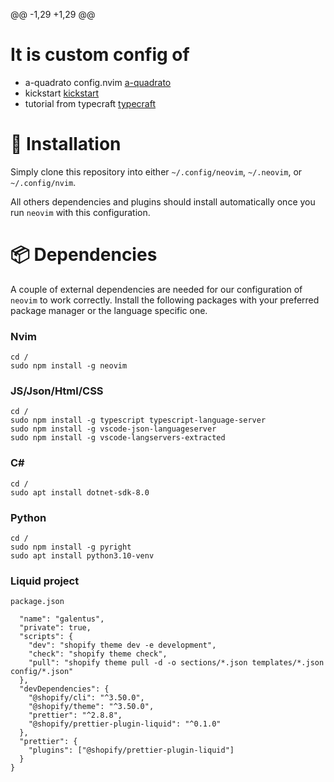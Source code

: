 @@ -1,29 +1,29 @@
<!-- markdownlint-disable first-line-heading -->

# It is custom config of 
- a-quadrato config.nvim [a-quadrato](https://github.com/a-quadrato/config.nvim)
- kickstart [kickstart](https://github.com/nvim-lua/kickstart.nvim)
- tutorial from typecraft [typecraft](https://www.youtube.com/playlist?list=PLsz00TDipIffreIaUNk64KxTIkQaGguqn)

# **🔧 Installation**

Simply clone this repository into either `~/.config/neovim`, `~/.neovim`, or `~/.config/nvim`.

All others dependencies and plugins should install automatically once you run `neovim`
with this configuration.

# **📦 Dependencies**

A couple of external dependencies are needed for our configuration of `neovim` to
work correctly. Install the following packages with your preferred package
manager or the language specific one.

### Nvim
```
cd /
sudo npm install -g neovim
```
### JS/Json/Html/CSS
```
cd /
sudo npm install -g typescript typescript-language-server
sudo npm install -g vscode-json-languageserver
sudo npm install -g vscode-langservers-extracted
```
### C#
```
cd /
sudo apt install dotnet-sdk-8.0
```
### Python
```
cd /
sudo npm install -g pyright
sudo apt install python3.10-venv
```
### Liquid project
``package.json``
```{
  "name": "galentus",
  "private": true,
  "scripts": {
    "dev": "shopify theme dev -e development",
    "check": "shopify theme check",
    "pull": "shopify theme pull -d -o sections/*.json templates/*.json config/*.json"
  },
  "devDependencies": {
    "@shopify/cli": "^3.50.0",
    "@shopify/theme": "^3.50.0",
    "prettier": "^2.8.8",
    "@shopify/prettier-plugin-liquid": "^0.1.0"  
  },
  "prettier": {
    "plugins": ["@shopify/prettier-plugin-liquid"]  
  }
}

```

